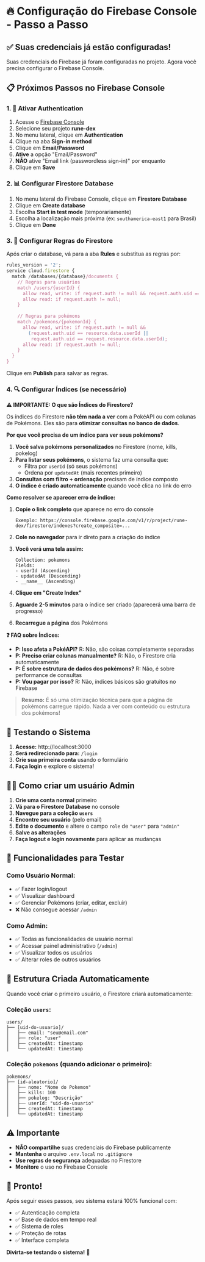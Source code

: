 # 🔥 Configuração do Firebase Console - Passo a Passo

## ✅ Suas credenciais já estão configuradas!

Suas credenciais do Firebase já foram configuradas no projeto. Agora você precisa configurar o Firebase Console.

## 📋 Próximos Passos no Firebase Console

### 1. 🔐 Ativar Authentication

1. Acesse o [Firebase Console](https://console.firebase.google.com/)
2. Selecione seu projeto **rune-dex**
3. No menu lateral, clique em **Authentication**
4. Clique na aba **Sign-in method**
5. Clique em **Email/Password**
6. **Ative** a opção "Email/Password"
7. **NÃO** ative "Email link (passwordless sign-in)" por enquanto
8. Clique em **Save**

### 2. 📊 Configurar Firestore Database

1. No menu lateral do Firebase Console, clique em **Firestore Database**
2. Clique em **Create database**
3. Escolha **Start in test mode** (temporariamente)
4. Escolha a localização mais próxima (ex: `southamerica-east1` para Brasil)
5. Clique em **Done**

### 3. 📝 Configurar Regras do Firestore

Após criar o database, vá para a aba **Rules** e substitua as regras por:

```javascript
rules_version = '2';
service cloud.firestore {
  match /databases/{database}/documents {
    // Regras para usuários
    match /users/{userId} {
      allow read, write: if request.auth != null && request.auth.uid == userId;
      allow read: if request.auth != null;
    }
    
    // Regras para pokémons
    match /pokemons/{pokemonId} {
      allow read, write: if request.auth != null && 
        (request.auth.uid == resource.data.userId || 
         request.auth.uid == request.resource.data.userId);
      allow read: if request.auth != null;
    }
  }
}
```

Clique em **Publish** para salvar as regras.

### 4. 🔍 Configurar Índices (se necessário)

**⚠️ IMPORTANTE: O que são Índices do Firestore?**

Os índices do Firestore **não têm nada a ver** com a PokéAPI ou com colunas de Pokémons. Eles são para **otimizar consultas no banco de dados**.

**Por que você precisa de um índice para ver seus pokémons?**

1. **Você salva pokémons personalizados** no Firestore (nome, kills, pokelog)
2. **Para listar seus pokémons**, o sistema faz uma consulta que:
   - Filtra por `userId` (só seus pokémons)
   - Ordena por `updatedAt` (mais recentes primeiro)
3. **Consultas com filtro + ordenação** precisam de índice composto
4. **O índice é criado automaticamente** quando você clica no link do erro

**Como resolver se aparecer erro de índice:**

1. **Copie o link completo** que aparece no erro do console
   ```
   Exemplo: https://console.firebase.google.com/v1/r/project/rune-dex/firestore/indexes?create_composite=...
   ```

2. **Cole no navegador** para ir direto para a criação do índice

3. **Você verá uma tela assim:**
   ```
   Collection: pokemons
   Fields:
   - userId (Ascending)
   - updatedAt (Descending) 
   - __name__ (Ascending)
   ```

4. **Clique em "Create Index"**

5. **Aguarde 2-5 minutos** para o índice ser criado (aparecerá uma barra de progresso)

6. **Recarregue a página** dos Pokémons

**❓ FAQ sobre Índices:**

- **P: Isso afeta a PokéAPI?** R: Não, são coisas completamente separadas
- **P: Preciso criar colunas manualmente?** R: Não, o Firestore cria automaticamente
- **P: É sobre estrutura de dados dos pokémons?** R: Não, é sobre performance de consultas
- **P: Vou pagar por isso?** R: Não, índices básicos são gratuitos no Firebase

> **Resumo:** É só uma otimização técnica para que a página de pokémons carregue rápido. Nada a ver com conteúdo ou estrutura dos pokémons!

## 🚀 Testando o Sistema

1. **Acesse:** http://localhost:3000
2. **Será redirecionado para:** `/login`
3. **Crie sua primeira conta** usando o formulário
4. **Faça login** e explore o sistema!

## 👨‍💼 Como criar um usuário Admin

1. **Crie uma conta normal** primeiro
2. **Vá para o Firestore Database** no console
3. **Navegue para a coleção `users`**
4. **Encontre seu usuário** (pelo email)
5. **Edite o documento** e altere o campo `role` de `"user"` para `"admin"`
6. **Salve as alterações**
7. **Faça logout e login novamente** para aplicar as mudanças

## 🎯 Funcionalidades para Testar

### Como Usuário Normal:
- ✅ Fazer login/logout
- ✅ Visualizar dashboard
- ✅ Gerenciar Pokémons (criar, editar, excluir)
- ❌ Não consegue acessar `/admin`

### Como Admin:
- ✅ Todas as funcionalidades de usuário normal
- ✅ Acessar painel administrativo (`/admin`)
- ✅ Visualizar todos os usuários
- ✅ Alterar roles de outros usuários

## 🔧 Estrutura Criada Automaticamente

Quando você criar o primeiro usuário, o Firestore criará automaticamente:

### Coleção `users`:
```
users/
├── [uid-do-usuario]/
│   ├── email: "seu@email.com"
│   ├── role: "user"
│   ├── createdAt: timestamp
│   └── updatedAt: timestamp
```

### Coleção `pokemons` (quando adicionar o primeiro):
```
pokemons/
├── [id-aleatorio]/
│   ├── nome: "Nome do Pokemon"
│   ├── kills: 100
│   ├── pokelog: "Descrição"
│   ├── userId: "uid-do-usuario"
│   ├── createdAt: timestamp
│   └── updatedAt: timestamp
```

## ⚠️ Importante

- **NÃO compartilhe** suas credenciais do Firebase publicamente
- **Mantenha** o arquivo `.env.local` no `.gitignore`
- **Use regras de segurança** adequadas no Firestore
- **Monitore** o uso no Firebase Console

## 🎉 Pronto!

Após seguir esses passos, seu sistema estará 100% funcional com:
- ✅ Autenticação completa
- ✅ Base de dados em tempo real
- ✅ Sistema de roles
- ✅ Proteção de rotas
- ✅ Interface completa

**Divirta-se testando o sistema!** 🚀
